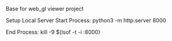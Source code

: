 Base for web_gl viewer project

Setup Local Server
Start Process:
python3 -m http.server 8000

End Process:
kill -9 $(lsof -t -i :8000)
